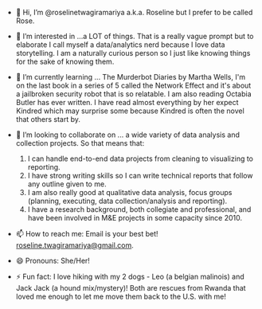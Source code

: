 - 👋 Hi, I’m @roselinetwagiramariya a.k.a. Roseline but I prefer to be called Rose.
  
- 👀 I’m interested in ...a LOT of things. That is a really vague prompt but to elaborate I call myself a data/analytics nerd because I love data storytelling. I am a naturally curious
person so I just like knowing things for the sake of knowing them.

- 🌱 I’m currently learning ... The Murderbot Diaries by Martha Wells, I'm on the last book in a series of 5 called the Network Effect and it's about a jailbroken security robot that is so relatable.
I am also reading Octabia Butler has ever written. I have read almost everything by her expect Kindred which may surprise some because Kindred is often the novel that others start by.
  
- 💞️ I’m looking to collaborate on ... a wide variety of data analysis and collection projects. So that means that:  
  1. I can handle end-to-end data projects from cleaning to visualizing to reporting.
  2. I have strong writing skills so I can write technical reports that follow any outline given to me.
  3. I am also really good at qualitative data analysis, focus groups (planning, executing, data collection/analysis and reporting).
  4. I have a research background, both collegiate and professional, and have been involved in M&E projects in some capacity since 2010.
    
- 📫 How to reach me: Email is your best bet! roseline.twagiramariya@gmail.com.

- 😄 Pronouns: She/Her!
  
- ⚡ Fun fact: I love hiking with my 2 dogs - Leo (a belgian malinois) and Jack Jack (a hound mix/mystery)!
  Both are rescues from Rwanda that loved me enough to let me move them back to the U.S. with me! 

<!---
roselinetwagiramariya/roselinetwagiramariya is a ✨ special ✨ repository because its `README.md` (this file) appears on your GitHub profile.
You can click the Preview link to take a look at your changes.
--->
